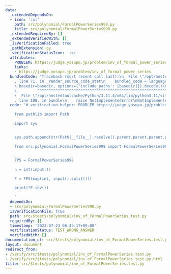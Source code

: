 ```yaml
---
data:
  _extendedDependsOn:
  - icon: ':x:'
    path: src/polynomial/FormalPowerSeries998.py
    title: src/polynomial/FormalPowerSeries998.py
  _extendedRequiredBy: []
  _extendedVerifiedWith: []
  _isVerificationFailed: true
  _pathExtension: py
  _verificationStatusIcon: ':x:'
  attributes:
    PROBLEM: https://judge.yosupo.jp/problem/inv_of_formal_power_series
    links:
    - https://judge.yosupo.jp/problem/inv_of_formal_power_series
  bundledCode: "Traceback (most recent call last):\n  File \"/opt/hostedtoolcache/Python/3.11.4/x64/lib/python3.11/site-packages/onlinejudge_verify/documentation/build.py\"\
    , line 71, in _render_source_code_stat\n    bundled_code = language.bundle(stat.path,\
    \ basedir=basedir, options={'include_paths': [basedir]}).decode()\n          \
    \         ^^^^^^^^^^^^^^^^^^^^^^^^^^^^^^^^^^^^^^^^^^^^^^^^^^^^^^^^^^^^^^^^^^^^^^^^^^^^^^^^^\n\
    \  File \"/opt/hostedtoolcache/Python/3.11.4/x64/lib/python3.11/site-packages/onlinejudge_verify/languages/python.py\"\
    , line 108, in bundle\n    raise NotImplementedError\nNotImplementedError\n"
  code: '# verification-helper: PROBLEM https://judge.yosupo.jp/problem/inv_of_formal_power_series

    from pathlib import Path

    import sys


    sys.path.append(str(Path(__file__).resolve().parent.parent.parent.parent))

    from src.polynomial.FormalPowerSeries998 import FormalPowerSeries998


    FPS = FormalPowerSeries998

    n = int(input())

    F = FPS(map(int, input().split()))

    print(*F.inv())

    '
  dependsOn:
  - src/polynomial/FormalPowerSeries998.py
  isVerificationFile: true
  path: src/$tests/polynomial/inv_of_FormalPowerSeries.test.py
  requiredBy: []
  timestamp: '2023-07-23 08:45:17+09:00'
  verificationStatus: TEST_WRONG_ANSWER
  verifiedWith: []
documentation_of: src/$tests/polynomial/inv_of_FormalPowerSeries.test.py
layout: document
redirect_from:
- /verify/src/$tests/polynomial/inv_of_FormalPowerSeries.test.py
- /verify/src/$tests/polynomial/inv_of_FormalPowerSeries.test.py.html
title: src/$tests/polynomial/inv_of_FormalPowerSeries.test.py
---
```

